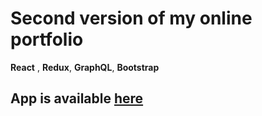 # Second version of my online portfolio

**React** , **Redux**, **GraphQL**, **Bootstrap**

## App is available [here](https://cybulskimateusz.netlify.com/)
